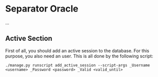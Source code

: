 
# Separator Oracle

...

## Active Section

First of all, you should add an active session to the database. For this purpose, you also need an user. This is all done by the following script:

`./manage.py runscript add_active_session --script-args _Username <username> _Password <password> _Valid <valid_until>`
